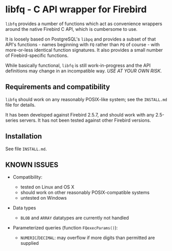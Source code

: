 libfq - C API wrapper for Firebird
==================================

`libfq` provides a number of functions which act as convenience
wrappers around the native Firebird C API, which is cumbersome to use.

It is loosely based on PostgreSQL's `libpq` and provides a subset of
that API's functions - names beginning with `FQ` rather than `PQ`
of course - with more-or-less identical function signatures.
It also provides a small number of Firebird-specific functions.

While basically functional, `libfq` is still work-in-progress and
the API definitions may change in an incompatible way.
*USE AT YOUR OWN RISK*.


Requirements and compatibility
------------------------------

`libfq` should work on any reasonably POSIX-like system; see the `INSTALL.md`
file for details.

It has been developed against Firebird 2.5.7, and should work with
any 2.5-series servers. It has not been tested against other Firebird
versions.


Installation
------------

See file `INSTALL.md`.


KNOWN ISSUES
------------

* Compatibility:
  - tested on Linux and OS X
  - should work on other reasonably POSIX-compatible systems
  - untested on Windows

* Data types
  - `BLOB` and `ARRAY` datatypes are currently not handled

* Parameterized queries (function `FQexecParams()`):
  - `NUMERIC`/`DECIMAL`: may overflow if more digits than permitted are supplied
